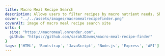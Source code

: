 ```yaml
---
title: Macro Meal Recipe Search
description: Allows users to filter recipes by macro nutrient needs. Shows macros, images & recipes. Uses Spoonacular API.
cover: "../../assets/images/macromealrecipefinder.png"
coverAlt: image of macro meal recipe search site
urls: {
  site: "https://macromeal.onrender.com",
  github: "https://github.com/sarahJDawns/macro-meal-recipe-finder"
}
tags: ['HTML', 'Bootstrap', 'JavaScript', 'Node.js', 'Express', 'API']
---
```

